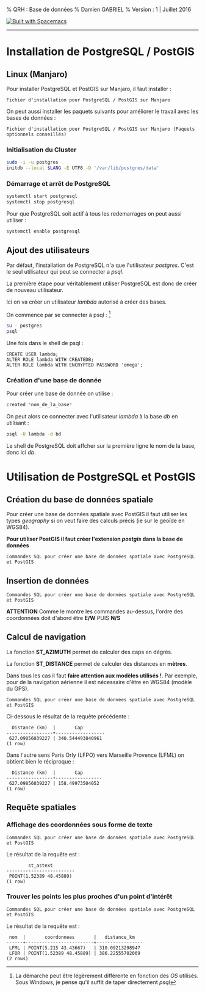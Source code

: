 % QRH : Base de données
% Damien GABRIEL
% Version : 1 | Juillet 2016

[![Built with Spacemacs](https://cdn.rawgit.com/syl20bnr/spacemacs/442d025779da2f62fc86c2082703697714db6514/assets/spacemacs-badge.svg)](http://github.com/syl20bnr/spacemacs)

***
# Installation de PostgreSQL / PostGIS #

## Linux (Manjaro) ##

Pour installer PostgreSQL et PostGIS sur Manjaro, il faut installer :

~~~ {include="./fichiers/bash/postgresql_install.txt" .bash}
Fichier d'installation pour PostgreSQL / PostGIS sur Manjaro
~~~

On peut aussi installer les paquets suivants pour améliorer le travail avec les bases de données :

~~~ {include="./fichiers/bash/postgresql_install_opt.txt" .bash}
Fichier d'installation pour PostgreSQL / PostGIS sur Manjaro (Paquets optionnels conseillés)
~~~


### Initialisation du Cluster ###

```bash
sudo -i -u postgres
initdb --local $LANG -E UTF8 -D '/var/lib/postgres/data'
```

### Démarrage et arrêt de PostgreSQL ###

```bash
systemctl start postgresql
systemctl stop postgresql
```

Pour que PostgreSQL soit actif à tous les redemarrages on peut aussi utiliser :

```bash
systemctl enable postgresql
```


## Ajout des utilisateurs ##

Par défaut, l'installation de PostgreSQL n'a que l'utilisateur *postgres*. C'est le seul utilisateur qui peut se connecter a *psql*.

La première étape pour véritablement utiliser PostgreSQL est donc de créer de nouveau utilisateur.

Ici on va créer un utilisateur *lambda* autorisé à créer des bases.

On commence par se connecter à psql : [^4]

```bash
su - postgres
psql
```

[^4]: La démarche peut être légèrement différente en fonction des *OS* utilisés. Sous Windows, je pense qu'il suffit de taper directement *psql*

Une fois dans le shell de psql :

```shell
CREATE USER lambda;
ALTER ROLE lambda WITH CREATEDB;
ALTER ROLE lambda WITH ENCRYPTED PASSWORD 'omega';
```

### Création d'une base de donnée ###

Pour créer une base de donnée on utilise :

``` bash
created *nom_de_la_base*
```

On peut alors ce connecter avec l'utilisateur *lambda* à la base *db* en utilisant :

``` bash
psql -U lambda -d bd
```

Le shell de PostgreSQL doit affcher sur la première ligne le nom de la base, donc ici *db*.

# Utilisation de PostgreSQL et PostGIS #

## Création du base de données spatiale ##

Pour créer une base de données spatiale avec PostGIS il faut utiliser les types *geography* si on veut faire des calculs précis (ie sur le geoïde en WGS84).

**Pour utiliser PostGIS il faut créer l'extension *postgis* dans la base de données**

~~~ {include="./fichiers/SQL/create_spatial_db.sql" .sql}
Commandes SQL pour créer une base de données spatiale avec PostgreSQL et PostGIS
~~~

## Insertion de données ##

~~~ {include="./fichiers/SQL/insert_spatial_db.sql" .sql}
Commandes SQL pour créer une base de données spatiale avec PostgreSQL et PostGIS
~~~

**ATTENTION** Comme le montre les commandes au-dessus, l'ordre des coordonnées doit d'abord être **E/W** PUIS **N/S** 

## Calcul de navigation ##

La fonction **ST_AZIMUTH** permet de calculer des caps en dégrés.

La fonction **ST_DISTANCE** permet de calculer des distances en **mètres**.

Dans tous les cas il faut **faire attention aux modèles utilisés !**. Par exemple, pour de la navigation aérienne il est nécessaire d'être en WGS84 (modèle du GPS).

~~~ {include="./fichiers/SQL/hdg_distance_spatial_db.sql" .sql}
Commandes SQL pour créer une base de données spatiale avec PostgreSQL et PostGIS
~~~

Ci-dessous le résultat de la requête précédente :

```shell
  Distance (km)  |       Cap        
-----------------+------------------
 627.09856039227 | 340.544493840961
(1 row)
```
Dans l'autre sens Paris Orly (LFPO) vers Marseille Provence (LFML) on obtient bien le réciproque :

```shell
  Distance (km)  |       Cap       
-----------------+-----------------
 627.09856039227 | 158.49973504052
(1 row)
```


## Requête spatiales ##

### Affichage des coordonnées sous forme de texte ###

~~~ {include="./fichiers/SQL/show_coordo_text.sql" .sql}
Commandes SQL pour créer une base de données spatiale avec PostgreSQL et PostGIS
~~~

Le résultat de la requête est :
```shell
        st_astext        
-------------------------
 POINT(1.52389 48.45889)
(1 row)
```

### Trouver les points les plus proches d'un point d'intérêt ###

~~~ {include="./fichiers/SQL/nearest_point.sql" .sql}
Commandes SQL pour créer une base de données spatiale avec PostgreSQL et PostGIS
~~~

Le résultat de la requête est :

```shell
 nom  |       coordonnees       |   distance_km   
------+-------------------------+-----------------
 LFML | POINT(5.215 43.43667)   | 310.09213298947
 LFOR | POINT(1.52389 48.45889) | 386.22555702069
(2 rows)
```
